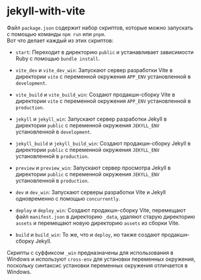 # jekyll-with-vite

Файл `package.json` содержит набор скриптов, которые можно запускать с помощью команды `npm run` или `pnpm`.  
Вот что делает каждый из этих скриптов:

- `start`: Переходит в директорию `public` и устанавливает зависимости Ruby с помощью `bundle install`.

- `vite_dev` и `vite_dev_win`: Запускают сервер разработки Vite в директории `vite` с переменной окружения `APP_ENV` установленной в `development`.

- `vite_build` и `vite_build_win`: Создают продакшн-сборку Vite в директории `vite` с переменной окружения `APP_ENV` установленной в `production`.

- `jekyll` и `jekyll_win`: Запускают сервер разработки Jekyll в директории `public` с переменной окружения `JEKYLL_ENV` установленной в `development`.

- `jekyll_build` и `jekyll_build_win`: Создают продакшн-сборку Jekyll в директории `public` с переменной окружения `JEKYLL_ENV` установленной в `production`.

- `preview` и `preview_win`: Запускают сервер просмотра Jekyll в директории `public` с переменной окружения `JEKYLL_ENV` установленной в `production`.

- `dev` и `dev_win`: Запускают серверы разработки Vite и Jekyll одновременно с помощью `concurrently`.

- `deploy` и `deploy_win`: Создают продакшн-сборку Vite, перемещают файл `manifest.json` в директорию `_data`, удаляют старую директорию `assets` и перемещают новую директорию `assets` из сборки Vite.

- `build` и `build_win`: То же, что и `deploy`, но также создают продакшн-сборку Jekyll.

Скрипты с суффиксом `_win` предназначены для использования в Windows и используют `cross-env` для установки переменных окружения, поскольку синтаксис установки переменных окружения отличается в Windows.